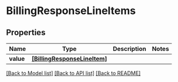 # BillingResponseLineItems


## Properties
Name | Type | Description | Notes
------------ | ------------- | ------------- | -------------
**value** | [**[BillingResponseLineItem]**](BillingResponseLineItem.md) |  | 

[[Back to Model list]](../README.md#documentation-for-models) [[Back to API list]](../README.md#documentation-for-api-endpoints) [[Back to README]](../README.md)


